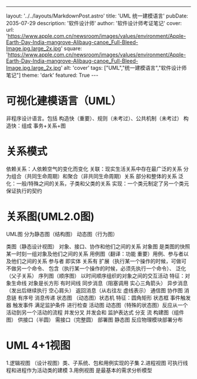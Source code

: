 ---
layout: '../../layouts/MarkdownPost.astro'
title: 'UML 统一建模语言'
pubDate: 2035-07-29
description: '软件设计师'
author: '软件设计师考证笔记'
cover:
    url: 'https://www.apple.com.cn/newsroom/images/values/environment/Apple-Earth-Day-India-mangrove-Alibaug-canoe_Full-Bleed-Image.jpg.large_2x.jpg'
    square: 'https://www.apple.com.cn/newsroom/images/values/environment/Apple-Earth-Day-India-mangrove-Alibaug-canoe_Full-Bleed-Image.jpg.large_2x.jpg'
    alt: 'cover'
tags: ["UML","统一建模语言","软件设计师笔记"]
theme: 'dark'
featured: True
---　

# 可视化建模语言（UML）
非程序设计语言。包括 构造快（重要）、规则（未考过）、公共机制（未考过）
构造快：组成 事务+关系+图
# 关系模式
依赖关系：人依赖空气的变化而变化
关联：现实生活关系中存在最广泛的关系  分为组合（共同生命周期）和聚合（非共同生命周期）关系 部分和整体的关系
泛化：一般/特殊之间的关系，子类和父类的关系
实现：一个类元制定了另一个类元保证执行的契约
# 关系图(UML2.0图)
 UML图 分为静态图（结构图） 动态图（行为图） 

 类图（静态设计视图）  对象、接口、协作和他们之间的关系
 对象图 是类图的快照 某一时刻一组对象及他们之间的关系
 用例图（翻译：功能 重要）用例、参与者以及他们之间的关系
    参与者 即实体
    关系有 扩展（执行某一个操作的时候，可做可不做另一个命令、
    包含（执行某一个操作的时候，必须先执行一个命令）、
    泛化（父子关系）
序列图（顺序图） 以时间顺序组织的对象之间的交互活动
    特征：对象生命线 对象是长方形 有时间线
    同步消息（阻塞调用 实心三角箭头） 异步消息（发出后继续执行 空心肩头） 返回消息（从右往左 虚线表示）
通信图 协作图 消息链 有序号 消息传递
状态图 （动态图）状态机 
    特征：圆角矩形 状态框 事件触发器 触发事件 满足监护条件 进行检查
活动图 动态图（特殊的状态图）反应从一个活动到另一个活动的流程
    并发分叉 并发会和 监护表达式 分支 流
构建图（组件图）
    供接口（半圆） 需接口（完整圆）
部署图 静态图 反应物理模块部署分布


# UML 4+1视图 
1.逻辑视图 （设计视图）类、子系统、包和用例实现的子集
2.进程视图 可执行线程和进程作为活动类的建模
3.用例视图 是最基本的需求分析模型